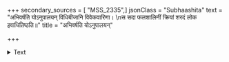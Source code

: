 +++
secondary_sources = [ "MSS_2335",]
jsonClass = "Subhaashita"
text = "अभिवर्षति योऽनुपालयन् विधिबीजानि विवेकवारिणा।  \nस सदा फलशालिनीं क्रियां शरदं लोक इवाधितिष्ठति॥"
title = "अभिवर्षति योऽनुपालयन्"

+++

<details><summary>Text</summary>

अभिवर्षति योऽनुपालयन् विधिबीजानि विवेकवारिणा।  
स सदा फलशालिनीं क्रियां शरदं लोक इवाधितिष्ठति॥
</details>
